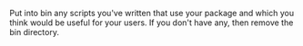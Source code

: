 Put into bin any scripts you've written that use your package 
and which you think would be useful for your users. If you don't have any, 
then remove the bin directory. 
